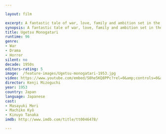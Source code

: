 ```yaml
---

layout: film

excerpt: A fantastic tale of war, love, family and ambition set in the midst of the Japanese Civil Wars of the sixteenth century.
synopsis: A fantastic tale of war, love, family and ambition set in the midst of the Japanese Civil Wars of the sixteenth century.
title: Ugetsu Monogatari
runtime: 96
genre:
- War
- Drama
- Horror
silent: no
decade: 1950s
editors-rating: 5
image:  /feature-images/Ugetsu-monogatari-1953.jpg
video: https://www.youtube.com/embed/S0he5KQ8PPc?rel=0&amp;controls=0&amp;showinfo=0
director: Kenji Mizoguchi
year: 1953
country: Japan
language: Japanese
cast:
- Masayuki Mori
- Machiko Kyô
- Kinuyo Tanaka
imdb: http://www.imdb.com/title/tt0046478/

--- 
```

